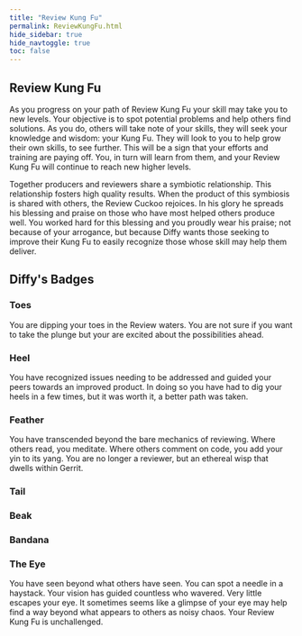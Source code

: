 ```yaml
---
title: "Review Kung Fu"
permalink: ReviewKungFu.html
hide_sidebar: true
hide_navtoggle: true
toc: false
---
```


## Review Kung Fu

As you progress on your path of Review Kung Fu your skill may take you to new
levels. Your objective is to spot potential problems and help others find
solutions. As you do, others will take note of your skills, they will seek your
knowledge and wisdom: your Kung Fu. They will look to you to help grow their own
skills, to see further. This will be a sign that your efforts and training are
paying off. You, in turn will learn from them, and your Review Kung Fu will
continue to reach new higher levels.

Together producers and reviewers share a symbiotic relationship. This
relationship fosters high quality results. When the product of this symbiosis is
shared with others, the Review Cuckoo rejoices. In his glory he spreads his
blessing and praise on those who have most helped others produce well. You
worked hard for this blessing and you proudly wear his praise; not because of
your arrogance, but because Diffy wants those seeking to improve their Kung Fu
to easily recognize those whose skill may help them deliver.

## Diffy's Badges

### Toes

You are dipping your toes in the Review waters. You are not sure if you want to
take the plunge but your are excited about the possibilities ahead.

### Heel

You have recognized issues needing to be addressed and guided your peers towards
an improved product. In doing so you have had to dig your heels in a few times,
but it was worth it, a better path was taken.

### Feather

You have transcended beyond the bare mechanics of reviewing. Where others read,
you meditate. Where others comment on code, you add your yin to its yang. You
are no longer a reviewer, but an ethereal wisp that dwells within Gerrit.

### Tail

### Beak

### Bandana

### The Eye

You have seen beyond what others have seen. You can spot a needle in a haystack.
Your vision has guided countless who wavered. Very little escapes your eye. It
sometimes seems like a glimpse of your eye may help find a way beyond what
appears to others as noisy chaos. Your Review Kung Fu is unchallenged.
